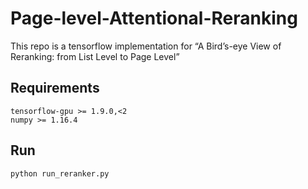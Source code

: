 # Page-level-Attentional-Reranking
This repo is a tensorflow implementation for “A Bird’s-eye View of Reranking: from List Level to Page Level”

## Requirements
```
tensorflow-gpu >= 1.9.0,<2
numpy >= 1.16.4
```

## Run
```
python run_reranker.py
```
